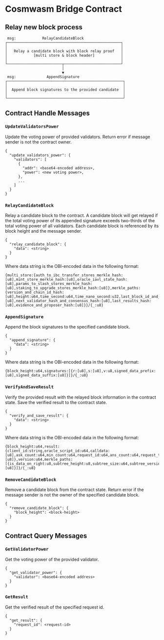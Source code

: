 # Cosmwasm Bridge Contract
## Relay new block process
```
 msg:            RelayCandidateBlock
┌────────────────────────────────────────────────────┐
│                                                    │
│   Relay a candidate block with block relay proof   │
│            [multi store & block header]            │
│                                                    │
└─────────────────────────┬──────────────────────────┘
                          │
                          ▼
 msg:              AppendSignature
┌─────────────────────────────────────────────────────┐
│                                                     │
│  Append block signatures to the provided candidate  │
│                                                     │
└─────────────────────────────────────────────────────┘
```
## Contract Handle Messages
### `UpdateValidatorsPower`
Update the voting power of provided validators. Return error if message sender is not the contract owner.
```
{
  "update_validators_power": {
    "validators": [
      {
        "addr": <base64-encoded address>,
        "power": <new voting power>,
      },
      ...
    ]
  }
}
```

### `RelayCandidateBlock`
Relay a candidate block to the contract. A candidate block will get relayed if the total voting power of its appended signature exceeds two-thirds of the total voting power of all validators. Each candidate block is referenced by its block height and the message sender.
```
{
  "relay_candidate_block": {
    "data": <string>
  }
}
```
Where data string is the OBI-encoded data in the following format:
```
{multi_store:{auth_to_ibc_transfer_stores_merkle_hash:[u8],mint_store_merkle_hash:[u8],oracle_iavl_state_hash:[u8],params_to_slash_stores_merkle_hash:[u8],staking_to_upgrade_stores_merkle_hash:[u8]},merkle_paths:{version_and_chain_id_hash:[u8],height:u64,time_second:u64,time_nano_second:u32,last_block_id_and_other:[u8],next_validator_hash_and_consensus_hash:[u8],last_results_hash:[u8],evidence_and_proposer_hash:[u8]}}/{_:u8}
```

### `AppendSignature`
Append the block signatures to the specified candidate block.
```
{
  "append_signature": {
    "data": <string>
  }
}
```
Where data string is the OBI-encoded data in the following format:
```
{block_height:u64,signatures:[{r:[u8],s:[u8],v:u8,signed_data_prefix:[u8],signed_data_suffix:[u8]}]}/{_:u8}
```

### `VerifyAndSaveResult`
Verify the provided result with the relayed block information in the contract state. Save the verified result to the contract state.
```
{
  "verify_and_save_result": {
    "data": <string>
  }
}
```
Where data string is the OBI-encoded data in the following format:
```
{block_height:u64,result:{client_id:string,oracle_script_id:u64,calldata:[u8],ask_count:u64,min_count:u64,request_id:u64,ans_count:u64,request_time:u64,resolve_time:u64,resolve_status:u64,result:[u8]},version:u64,merkle_paths:[{is_data_on_right:u8,subtree_height:u8,subtree_size:u64,subtree_version:u64,sibling_hash:[u8]}]}/{_:u8}
```

### `RemoveCandidateBlock`
Remove a candidate block from the contract state. Return error if the message sender is not the owner of the specified candidate block.
```
{
  "remove_candidate_block": {
    "block_height": <block-height>
  }
}
```

## Contract Query Messages
### `GetValidatorPower`
Get the voting power of the provided validator.
```
{
  "get_validator_power": {
    "validator": <base64-encoded address>
  }
}
```

### `GetResult`
Get the verified result of the specified request id.
```
{
  "get_result": {
    "request_id": <request-id>
  }
}
```
